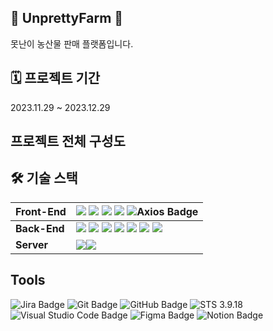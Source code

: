 ## 🥕 UnprettyFarm 🥕
못난이 농산물 판매 플랫폼입니다.

## 🗓️ 프로젝트 기간
2023.11.29 ~ 2023.12.29

## 프로젝트 전체 구성도


## 🛠 기술 스택
| **Front-End** | <img src="https://img.shields.io/badge/React-61DAFB?style=flat-square&logo=React&logoColor=black"/> <img src="https://img.shields.io/badge/CSS3-1572B6?style=flat-square&logo=css3&logoColor=white"/> <img src="https://img.shields.io/badge/HTML5-E34F26?style=flat-square&logo=html5&logoColor=white"/> <img src="https://img.shields.io/badge/Recoil-3578E5?style=flat-square&logo=recoil&logoColor=white"/> ![Axios Badge](https://img.shields.io/badge/Axios-5A29E4?logo=axios&logoColor=fff&style=flat-square)|
|---------------|---|
| **Back-End**  | <img src="https://img.shields.io/badge/springboot-6DB33F?style=flat-square&logo=springboot&logoColor=white"> <img src="https://img.shields.io/badge/Security-6DB33F?style=flat-square&logo=springsecurity&logoColor=white"> <img src="https://img.shields.io/badge/JPA-6DB33F?style=flat-square&logo=jpa&logoColor=white"> <img src="https://img.shields.io/badge/QueryDsl-6DB33F?style=flat-square&logo=hibernate&logoColor=white"> <img src="https://img.shields.io/badge/JSON%20Web%20Tokens-000?logo=jsonwebtokens&logoColor=fff&style=flat"> <img src="https://img.shields.io/badge/gradle-02303A?style=flat-square&logo=gradle&logoColor=white"> <img src="https://img.shields.io/badge/mariaDB-003545?style=flat-square&logo=mariaDB&logoColor=white">|
| **Server**    | <img src="https://img.shields.io/badge/Docker-2496ED?style=flat-square&logo=Docker&logoColor=white"/><img src="https://img.shields.io/badge/Amazon AWS-232F3E?style=flat-square&logo=amazonaws&logoColor=white"/>|

## Tools
![Jira Badge](https://img.shields.io/badge/Jira-0052CC?logo=jira&logoColor=fff&style=flat-square) ![Git Badge](https://img.shields.io/badge/Git-F05032?logo=git&logoColor=fff&style=flat) ![GitHub Badge](https://img.shields.io/badge/GitHub-181717?logo=github&logoColor=fff&style=flat)
![STS 3.9.18](https://img.shields.io/badge/STS-3.9.18-green?style=flat-square) ![Visual Studio Code Badge](https://img.shields.io/badge/Visual%20Studio%20Code-007ACC?logo=visualstudiocode&logoColor=fff&style=flat) ![Figma Badge](https://img.shields.io/badge/Figma-F24E1E?logo=figma&logoColor=fff&style=flat) ![Notion Badge](https://img.shields.io/badge/Notion-000?logo=notion&logoColor=fff&style=flat)





<!--

**Here are some ideas to get you started:**

🙋‍♀️ A short introduction - what is your organization all about?
🌈 Contribution guidelines - how can the community get involved?
👩‍💻 Useful resources - where can the community find your docs? Is there anything else the community should know?
🍿 Fun facts - what does your team eat for breakfast?
🧙 Remember, you can do mighty things with the power of [Markdown](https://docs.github.com/github/writing-on-github/getting-started-with-writing-and-formatting-on-github/basic-writing-and-formatting-syntax)
<img src="https://img.shields.io/badge/springboot-6DB33F?style=for-the-badge&logo=springboot&logoColor=white"><img src="https://img.shields.io/badge/java11-007396?style=for-the-badge&logo=java&logoColor=white">
<img src="https://img.shields.io/badge/mariaDB-003545?style=for-the-badge&logo=mariaDB&logoColor=white">
<img src="https://img.shields.io/badge/react-61DAFB?style=for-the-badge&logo=react&logoColor=black">
<img src="https://img.shields.io/badge/gradle-02303A?style=for-the-badge&logo=gradle&logoColor=white">
Spring Data JPA  
Query DSL  
Security  
AWS  
Docker  
STS 3.9.18  
### 언어
[![stackticon](https://firebasestorage.googleapis.com/v0/b/stackticon-81399.appspot.com/o/images%2F1705811198782?alt=media&token=ea53bef3-99a1-44d2-a353-02d1328019f4)](https://github.com/msdio/stackticon)

### Front-End
[![stackticon](https://firebasestorage.googleapis.com/v0/b/stackticon-81399.appspot.com/o/images%2F1705811377625?alt=media&token=73e8faff-2e91-4ec9-92ae-ef3f960dd7f0)](https://github.com/msdio/stackticon)

### Back-End
[![stackticon](https://firebasestorage.googleapis.com/v0/b/stackticon-81399.appspot.com/o/images%2F1705811668016?alt=media&token=ceeeac2d-71e9-469c-a3c1-1c9612d0964b)](https://github.com/msdio/stackticon)

### Dev-Ops
[![stackticon](https://firebasestorage.googleapis.com/v0/b/stackticon-81399.appspot.com/o/images%2F1705811960999?alt=media&token=b2487a39-432d-4fdf-86f7-9a3e6e7aad04)](https://github.com/msdio/stackticon)

### 협업 툴
[![stackticon](https://firebasestorage.googleapis.com/v0/b/stackticon-81399.appspot.com/o/images%2F1705811716922?alt=media&token=08c02720-e7fc-4ceb-821d-7c96f8333fdb)](https://github.com/msdio/stackticon)

-->
